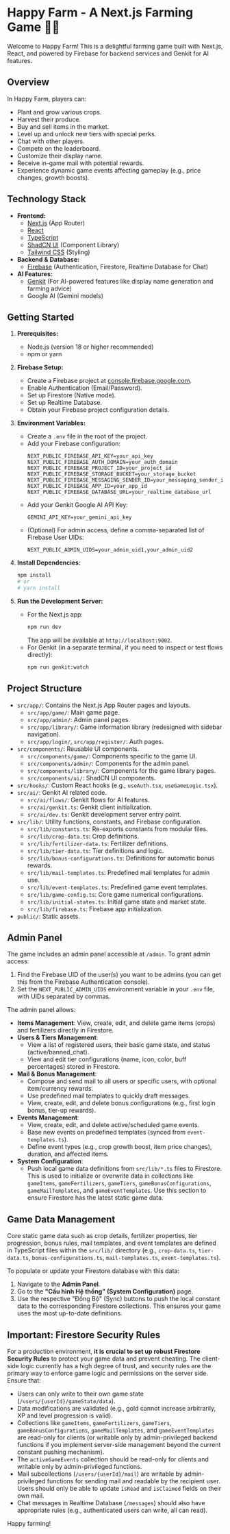 
# Happy Farm - A Next.js Farming Game 🚜🌾

Welcome to Happy Farm! This is a delightful farming game built with Next.js, React, and powered by Firebase for backend services and Genkit for AI features.

## Overview

In Happy Farm, players can:
- Plant and grow various crops.
- Harvest their produce.
- Buy and sell items in the market.
- Level up and unlock new tiers with special perks.
- Chat with other players.
- Compete on the leaderboard.
- Customize their display name.
- Receive in-game mail with potential rewards.
- Experience dynamic game events affecting gameplay (e.g., price changes, growth boosts).

## Technology Stack

- **Frontend:**
  - [Next.js](https://nextjs.org/) (App Router)
  - [React](https://reactjs.org/)
  - [TypeScript](https://www.typescriptlang.org/)
  - [ShadCN UI](https://ui.shadcn.com/) (Component Library)
  - [Tailwind CSS](https://tailwindcss.com/) (Styling)
- **Backend & Database:**
  - [Firebase](https://firebase.google.com/) (Authentication, Firestore, Realtime Database for Chat)
- **AI Features:**
  - [Genkit](https://firebase.google.com/docs/genkit) (For AI-powered features like display name generation and farming advice)
  - Google AI (Gemini models)

## Getting Started

1.  **Prerequisites:**
    *   Node.js (version 18 or higher recommended)
    *   npm or yarn

2.  **Firebase Setup:**
    *   Create a Firebase project at [console.firebase.google.com](https://console.firebase.google.com/).
    *   Enable Authentication (Email/Password).
    *   Set up Firestore (Native mode).
    *   Set up Realtime Database.
    *   Obtain your Firebase project configuration details.

3.  **Environment Variables:**
    *   Create a `.env` file in the root of the project.
    *   Add your Firebase configuration:
        ```env
        NEXT_PUBLIC_FIREBASE_API_KEY=your_api_key
        NEXT_PUBLIC_FIREBASE_AUTH_DOMAIN=your_auth_domain
        NEXT_PUBLIC_FIREBASE_PROJECT_ID=your_project_id
        NEXT_PUBLIC_FIREBASE_STORAGE_BUCKET=your_storage_bucket
        NEXT_PUBLIC_FIREBASE_MESSAGING_SENDER_ID=your_messaging_sender_id
        NEXT_PUBLIC_FIREBASE_APP_ID=your_app_id
        NEXT_PUBLIC_FIREBASE_DATABASE_URL=your_realtime_database_url
        ```
    *   Add your Genkit Google AI API Key:
        ```env
        GEMINI_API_KEY=your_gemini_api_key
        ```
    *   (Optional) For admin access, define a comma-separated list of Firebase User UIDs:
        ```env
        NEXT_PUBLIC_ADMIN_UIDS=your_admin_uid1,your_admin_uid2
        ```

4.  **Install Dependencies:**
    ```bash
    npm install
    # or
    # yarn install
    ```

5.  **Run the Development Server:**
    *   For the Next.js app:
        ```bash
        npm run dev
        ```
        The app will be available at `http://localhost:9002`.
    *   For Genkit (in a separate terminal, if you need to inspect or test flows directly):
        ```bash
        npm run genkit:watch
        ```

## Project Structure

-   `src/app/`: Contains the Next.js App Router pages and layouts.
    -   `src/app/game/`: Main game page.
    -   `src/app/admin/`: Admin panel pages.
    -   `src/app/library/`: Game information library (redesigned with sidebar navigation).
    -   `src/app/login/`, `src/app/register/`: Auth pages.
-   `src/components/`: Reusable UI components.
    -   `src/components/game/`: Components specific to the game UI.
    -   `src/components/admin/`: Components for the admin panel.
    -   `src/components/library/`: Components for the game library pages.
    -   `src/components/ui/`: ShadCN UI components.
-   `src/hooks/`: Custom React hooks (e.g., `useAuth.tsx`, `useGameLogic.tsx`).
-   `src/ai/`: Genkit AI related code.
    -   `src/ai/flows/`: Genkit flows for AI features.
    -   `src/ai/genkit.ts`: Genkit client initialization.
    -   `src/ai/dev.ts`: Genkit development server entry point.
-   `src/lib/`: Utility functions, constants, and Firebase configuration.
    -   `src/lib/constants.ts`: Re-exports constants from modular files.
    -   `src/lib/crop-data.ts`: Crop definitions.
    -   `src/lib/fertilizer-data.ts`: Fertilizer definitions.
    -   `src/lib/tier-data.ts`: Tier definitions and logic.
    -   `src/lib/bonus-configurations.ts`: Definitions for automatic bonus rewards.
    -   `src/lib/mail-templates.ts`: Predefined mail templates for admin use.
    -   `src/lib/event-templates.ts`: Predefined game event templates.
    -   `src/lib/game-config.ts`: Core game numerical configurations.
    -   `src/lib/initial-states.ts`: Initial game state and market state.
    -   `src/lib/firebase.ts`: Firebase app initialization.
-   `public/`: Static assets.

## Admin Panel

The game includes an admin panel accessible at `/admin`.
To grant admin access:
1.  Find the Firebase UID of the user(s) you want to be admins (you can get this from the Firebase Authentication console).
2.  Set the `NEXT_PUBLIC_ADMIN_UIDS` environment variable in your `.env` file, with UIDs separated by commas.

The admin panel allows:
-   **Items Management**: View, create, edit, and delete game items (crops) and fertilizers directly in Firestore.
-   **Users & Tiers Management**:
    -   View a list of registered users, their basic game state, and status (active/banned_chat).
    -   View and edit tier configurations (name, icon, color, buff percentages) stored in Firestore.
-   **Mail & Bonus Management**:
    -   Compose and send mail to all users or specific users, with optional item/currency rewards.
    -   Use predefined mail templates to quickly draft messages.
    -   View, create, edit, and delete bonus configurations (e.g., first login bonus, tier-up rewards).
-   **Events Management**:
    -   View, create, edit, and delete active/scheduled game events.
    -   Base new events on predefined templates (synced from `event-templates.ts`).
    -   Define event types (e.g., crop growth boost, item price changes), duration, and affected items.
-   **System Configuration**:
    -   Push local game data definitions from `src/lib/*.ts` files to Firestore. This is used to initialize or overwrite data in collections like `gameItems`, `gameFertilizers`, `gameTiers`, `gameBonusConfigurations`, `gameMailTemplates`, and `gameEventTemplates`. Use this section to ensure Firestore has the latest static game data.

## Game Data Management

Core static game data such as crop details, fertilizer properties, tier progression, bonus rules, mail templates, and event templates are defined in TypeScript files within the `src/lib/` directory (e.g., `crop-data.ts`, `tier-data.ts`, `bonus-configurations.ts`, `mail-templates.ts`, `event-templates.ts`).

To populate or update your Firestore database with this data:
1.  Navigate to the **Admin Panel**.
2.  Go to the **"Cấu hình Hệ thống" (System Configuration)** page.
3.  Use the respective "Đồng Bộ" (Sync) buttons to push the local constant data to the corresponding Firestore collections. This ensures your game uses the most up-to-date definitions.

## Important: Firestore Security Rules

For a production environment, **it is crucial to set up robust Firestore Security Rules** to protect your game data and prevent cheating. The client-side logic currently has a high degree of trust, and security rules are the primary way to enforce game logic and permissions on the server side. Ensure that:
-   Users can only write to their own game state (`/users/{userId}/gameState/data`).
-   Data modifications are validated (e.g., gold cannot increase arbitrarily, XP and level progression is valid).
-   Collections like `gameItems`, `gameFertilizers`, `gameTiers`, `gameBonusConfigurations`, `gameMailTemplates`, and `gameEventTemplates` are read-only for clients (or writable only by admin-privileged backend functions if you implement server-side management beyond the current constant pushing mechanism).
-   The `activeGameEvents` collection should be read-only for clients and writable only by admin-privileged functions.
-   Mail subcollections (`/users/{userId}/mail`) are writable by admin-privileged functions for sending mail and readable by the recipient user. Users should only be able to update `isRead` and `isClaimed` fields on their own mail.
-   Chat messages in Realtime Database (`/messages`) should also have appropriate rules (e.g., authenticated users can write, all can read).

Happy farming!
